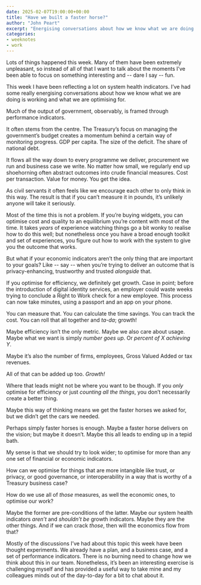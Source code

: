 ```yaml
---
date: 2025-02-07T19:00:00+00:00
title: "Have we built a faster horse?"
author: "John Peart"
excerpt: "Energising conversations about how we know what we are doing is working and what we are optimising for."
categories:
- weeknotes
- work
---
```


Lots of things happened this week. Many of them have been extremely unpleasant, so instead of all of that I want to talk about the moments I’ve been able to focus on something interesting and -- dare I say -- fun.

This week I have been reflecting a lot on system health indicators. I’ve had some really energising conversations about how we know what we are doing is working and what we are optimising for.

Much of the output of government, observably, is framed through performance indicators. 

It often stems from the centre. The Treasury’s focus on managing the government’s budget creates a momentum behind a certain way of monitoring progress. GDP per capita. The size of the deficit. The share of national debt.

It flows all the way down to every programme we deliver, procurement we run and business case we write. No matter how small, we regularly end up shoehorning often abstract outcomes into crude financial measures. Cost per transaction. Value for money. You get the idea.

As civil servants it often feels like we encourage each other to only think in this way. The result is that if you can’t measure it in pounds, it’s unlikely anyone will take it seriously.

Most of the time this is not a problem. If you’re buying widgets, you can optimise cost and quality to an equilibrium you’re content with most of the time. It takes *years* of experience watching things go a bit wonky to realise how to do this well; but nonetheless once you have a broad enough toolkit and set of experiences, you figure out how to work with the system to give you the outcome that works.

But what if your economic indicators aren’t the only thing that are important to your goals? Like -- say -- when you’re trying to deliver an outcome that is privacy-enhancing, trustworthy and trusted *alongside* that.

If you optimise for efficiency, we definitely get growth. Case in point; before the introduction of digital identity services, an employer could waste weeks trying to conclude a Right to Work check for a new employee. This process can now take minutes, using a passport and an app on your phone.

You can measure that. You can calculate the time savings. You can track the cost. You can roll that all together and *ta-da*; growth!

Maybe efficiency isn’t the only metric. Maybe we also care about usage. Maybe what we want is simply *number goes up*. Or *percent of X achieving Y*.

Maybe it’s also the number of firms, employees, Gross Valued Added or tax revenues.

All of that can be added up too. *Growth!*

Where that leads might not be where you want to be though. If you *only* optimise for efficiency or just *counting all the things*, you don’t necessarily create a better thing.

Maybe this way of thinking means we get the faster horses we asked for, but we didn’t get the cars we needed.

Perhaps simply faster horses is enough. Maybe a faster horse delivers on the vision; but maybe it doesn’t. Maybe this all leads to ending up in a tepid bath.

My sense is that we should try to look wider; to optimise for more than any one set of financial or economic indicators. 

How can we optimise for things that are more intangible like trust, or privacy, or good governance, or interoperability in a way that is worthy of a Treasury business case?

How do we use all of *those* measures, as well the economic ones, to optimise our work?

Maybe the former are pre-conditions of the latter. Maybe our system health indicators *aren’t* and *shouldn’t be* growth indicators. Maybe they are the other things. And if we can crack *those*, then will the economics flow from that?

Mostly of the discussions I’ve had about this topic this week have been thought experiments. We already have a plan, and a business case, and a set of performance indicators. There is no burning need to change how we think about this in our team. Nonetheless, it’s been an interesting exercise is challenging myself and has provided a useful way to take mine and my colleagues minds out of the day-to-day for a bit to chat about it.